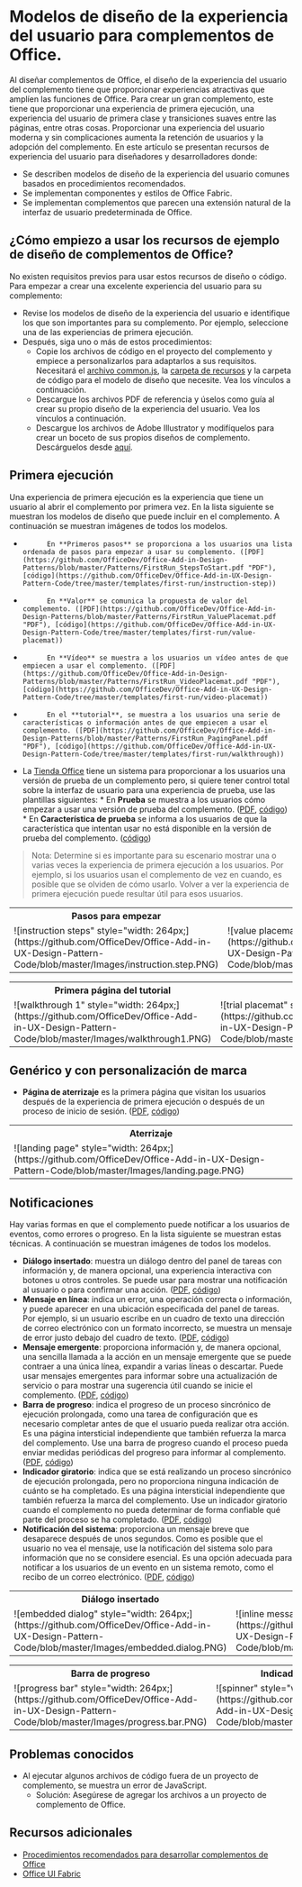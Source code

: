 # Modelos de diseño de la experiencia del usuario para complementos de Office. 

Al diseñar complementos de Office, el diseño de la experiencia del usuario del complemento tiene que proporcionar experiencias atractivas que amplíen las funciones de Office. Para crear un gran complemento, este tiene que proporcionar una experiencia de primera ejecución, una experiencia del usuario de primera clase y transiciones suaves entre las páginas, entre otras cosas. Proporcionar una experiencia del usuario moderna y sin complicaciones aumenta la retención de usuarios y la adopción del complemento. En este artículo se presentan recursos de experiencia del usuario para diseñadores y desarrolladores donde:

* Se describen modelos de diseño de la experiencia del usuario comunes basados en procedimientos recomendados.
* Se implementan componentes y estilos de Office Fabric.
* Se implementan complementos que parecen una extensión natural de la interfaz de usuario predeterminada de Office. 

## ¿Cómo empiezo a usar los recursos de ejemplo de diseño de complementos de Office?

No existen requisitos previos para usar estos recursos de diseño o código. Para empezar a crear una excelente experiencia del usuario para su complemento:

* Revise los modelos de diseño de la experiencia del usuario e identifique los que son importantes para su complemento. Por ejemplo, seleccione una de las experiencias de primera ejecución.
* Después, siga uno o más de estos procedimientos:
	* Copie los archivos de código en el proyecto del complemento y empiece a personalizarlos para adaptarlos a sus requisitos. Necesitará el [archivo common.js](https://github.com/OfficeDev/Office-Add-in-UX-Design-Pattern-Code/tree/master/), la [carpeta de recursos](https://github.com/OfficeDev/Office-Add-in-UX-Design-Pattern-Code/tree/master/assets) y la carpeta de código para el modelo de diseño que necesite. Vea los vínculos a continuación.
	* Descargue los archivos PDF de referencia y úselos como guía al crear su propio diseño de la experiencia del usuario. Vea los vínculos a continuación.
	* Descargue los archivos de Adobe Illustrator y modifíquelos para crear un boceto de sus propios diseños de complemento. Descárguelos desde [aquí](https://github.com/OfficeDev/Office-Add-in-Design-Patterns/blob/master/Patterns/Source%20Files).
 

## Primera ejecución

Una experiencia de primera ejecución es la experiencia que tiene un usuario al abrir el complemento por primera vez. En la lista siguiente se muestran los modelos de diseño que puede incluir en el complemento. A continuación se muestran imágenes de todos los modelos.

* 
            En **Primeros pasos** se proporciona a los usuarios una lista ordenada de pasos para empezar a usar su complemento. ([PDF](https://github.com/OfficeDev/Office-Add-in-Design-Patterns/blob/master/Patterns/FirstRun_StepsToStart.pdf "PDF"), [código](https://github.com/OfficeDev/Office-Add-in-UX-Design-Pattern-Code/tree/master/templates/first-run/instruction-step))
* 
            En **Valor** se comunica la propuesta de valor del complemento. ([PDF](https://github.com/OfficeDev/Office-Add-in-Design-Patterns/blob/master/Patterns/FirstRun_ValuePlacemat.pdf "PDF"), [código](https://github.com/OfficeDev/Office-Add-in-UX-Design-Pattern-Code/tree/master/templates/first-run/value-placemat))
* 
            En **Vídeo** se muestra a los usuarios un vídeo antes de que empiecen a usar el complemento. ([PDF](https://github.com/OfficeDev/Office-Add-in-Design-Patterns/blob/master/Patterns/FirstRun_VideoPlacemat.pdf "PDF"), [código](https://github.com/OfficeDev/Office-Add-in-UX-Design-Pattern-Code/tree/master/templates/first-run/video-placemat))
* 
            En el **tutorial**, se muestra a los usuarios una serie de características o información antes de que empiecen a usar el complemento. ([PDF](https://github.com/OfficeDev/Office-Add-in-Design-Patterns/blob/master/Patterns/FirstRun_PagingPanel.pdf "PDF"), [código](https://github.com/OfficeDev/Office-Add-in-UX-Design-Pattern-Code/tree/master/templates/first-run/walkthrough))
* La [Tienda Office](https://msdn.microsoft.com/es-es/library/office/jj220033.aspx) tiene un sistema para proporcionar a los usuarios una versión de prueba de un complemento pero, si quiere tener control total sobre la interfaz de usuario para una experiencia de prueba, use las plantillas siguientes:
	* 
            En **Prueba** se muestra a los usuarios cómo empezar a usar una versión de prueba del complemento. ([PDF](https://github.com/OfficeDev/Office-Add-in-Design-Patterns/blob/master/Patterns/FirstRun_TrialVersion.pdf "PDF"), [código](https://github.com/OfficeDev/Office-Add-in-UX-Design-Pattern-Code/tree/master/templates/first-run/trial-placemat))
	* 
            En **Característica de prueba** se informa a los usuarios de que la característica que intentan usar no está disponible en la versión de prueba del complemento. ([código](https://github.com/OfficeDev/Office-Add-in-UX-Design-Pattern-Code/tree/master/templates/first-run/trial-placemat-feature))


> Nota: Determine si es importante para su escenario mostrar una o varias veces la experiencia de primera ejecución a los usuarios. Por ejemplo, si los usuarios usan el complemento de vez en cuando, es posible que se olviden de cómo usarlo. Volver a ver la experiencia de primera ejecución puede resultar útil para esos usuarios. 

 <table>
 <tr><th>Pasos para empezar</th><th>Valor</th><th>Vídeo</th></tr>
 <tr><td>![instruction steps" style="width: 264px;](https://github.com/OfficeDev/Office-Add-in-UX-Design-Pattern-Code/blob/master/Images/instruction.step.PNG)</td><td>![value placemat" style="width: 264px;](https://github.com/OfficeDev/Office-Add-in-UX-Design-Pattern-Code/blob/master/Images/value.placemat.PNG)</td><td>![video placemat" style="width: 264px;](https://github.com/OfficeDev/Office-Add-in-UX-Design-Pattern-Code/blob/master/Images/video.placemat.PNG)</td></tr>
 </table>

 <table>
 <tr><th>Primera página del tutorial</th><th>Prueba</th><th>Característica de prueba</th></tr>
 <tr><td>![walkthrough 1" style="width: 264px;](https://github.com/OfficeDev/Office-Add-in-UX-Design-Pattern-Code/blob/master/Images/walkthrough1.PNG)</td><td>![trial placemat" style="width: 264px;](https://github.com/OfficeDev/Office-Add-in-UX-Design-Pattern-Code/blob/master/Images/trial.placemat.PNG)</td><td>![trial placemat feature" style="width: 264px;](https://github.com/OfficeDev/Office-Add-in-UX-Design-Pattern-Code/blob/master/Images/trial.placemat.feature.PNG)</td></tr>
 </table> 


## Genérico y con personalización de marca

* **Página de aterrizaje** es la primera página que visitan los usuarios después de la experiencia de primera ejecución o después de un proceso de inicio de sesión. ([PDF](https://github.com/OfficeDev/Office-Add-in-Design-Patterns/blob/master/Helpful%20Templates/AddIn_Template_Standard_Layout.pdf "PDF"), [código](https://github.com/OfficeDev/Office-Add-in-UX-Design-Pattern-Code/tree/master/templates/generic/landing-page))

<table>
 <tr><th>Aterrizaje</th></tr>
 <tr><td>![landing page" style="width: 264px;](https://github.com/OfficeDev/Office-Add-in-UX-Design-Pattern-Code/blob/master/Images/landing.page.PNG)</td></tr>
 </table>

## Notificaciones

Hay varias formas en que el complemento puede notificar a los usuarios de eventos, como errores o progreso. En la lista siguiente se muestran estas técnicas. A continuación se muestran imágenes de todos los modelos.

* **Diálogo insertado**: muestra un diálogo dentro del panel de tareas con información y, de manera opcional, una experiencia interactiva con botones u otros controles. Se puede usar para mostrar una notificación al usuario o para confirmar una acción. ([PDF](https://github.com/OfficeDev/Office-Add-in-Design-Patterns/blob/master/Patterns/Embedded_Dialog.pdf "PDF"), [código](https://github.com/OfficeDev/Office-Add-in-UX-Design-Pattern-Code/tree/master/templates/notifications/embedded-dialog))
* **Mensaje en línea**: indica un error, una operación correcta o información, y puede aparecer en una ubicación especificada del panel de tareas. Por ejemplo, si un usuario escribe en un cuadro de texto una dirección de correo electrónico con un formato incorrecto, se muestra un mensaje de error justo debajo del cuadro de texto. ([PDF](https://github.com/OfficeDev/Office-Add-in-Design-Patterns/blob/master/Patterns/Notification_Inline_Message.pdf "PDF"), [código](https://github.com/OfficeDev/Office-Add-in-UX-Design-Pattern-Code/tree/master/templates/notifications/inline-message))
* **Mensaje emergente**: proporciona información y, de manera opcional, una sencilla llamada a la acción en un mensaje emergente que se puede contraer a una única línea, expandir a varias líneas o descartar. Puede usar mensajes emergentes para informar sobre una actualización de servicio o para mostrar una sugerencia útil cuando se inicie el complemento. ([PDF](https://github.com/OfficeDev/Office-Add-in-Design-Patterns/blob/master/Patterns/Notification_messagebanner.pdf "PDF"), [código](https://github.com/OfficeDev/Office-Add-in-UX-Design-Pattern-Code/tree/master/templates/notifications/message-banner))
* **Barra de progreso**: indica el progreso de un proceso sincrónico de ejecución prolongada, como una tarea de configuración que es necesario completar antes de que el usuario pueda realizar otra acción. Es una página intersticial independiente que también refuerza la marca del complemento. Use una barra de progreso cuando el proceso pueda enviar medidas periódicas del progreso para informar al complemento. ([PDF](https://github.com/OfficeDev/Office-Add-in-Design-Patterns/blob/master/Patterns/Notification_progress.pdf "PDF"), [código](https://github.com/OfficeDev/Office-Add-in-UX-Design-Pattern-Code/tree/master/templates/notifications/progress-bar))
* **Indicador giratorio**: indica que se está realizando un proceso sincrónico de ejecución prolongada, pero no proporciona ninguna indicación de cuánto se ha completado. Es una página intersticial independiente que también refuerza la marca del complemento. Use un indicador giratorio cuando el complemento no pueda determinar de forma confiable qué parte del proceso se ha completado. ([PDF](https://github.com/OfficeDev/Office-Add-in-Design-Patterns/blob/master/Patterns/Notification_progress.pdf "PDF"), [código](https://github.com/OfficeDev/Office-Add-in-UX-Design-Pattern-Code/tree/master/templates/notifications/spinner))
* **Notificación del sistema**: proporciona un mensaje breve que desaparece después de unos segundos. Como es posible que el usuario no vea el mensaje, use la notificación del sistema solo para información que no se considere esencial. Es una opción adecuada para notificar a los usuarios de un evento en un sistema remoto, como el recibo de un correo electrónico. ([PDF](https://github.com/OfficeDev/Office-Add-in-Design-Patterns/blob/master/Patterns/Notification_toast.pdf "PDF"), [código](https://github.com/OfficeDev/Office-Add-in-UX-Design-Pattern-Code/tree/master/templates/notifications/toast))

 <table>
 <tr><th>Diálogo insertado</th><th>Mensaje en línea</th><th>Mensaje emergente</th></tr>
 <tr><td>![embedded dialog" style="width: 264px;](https://github.com/OfficeDev/Office-Add-in-UX-Design-Pattern-Code/blob/master/Images/embedded.dialog.PNG)</td><td>![inline message" style="width: 264px;](https://github.com/OfficeDev/Office-Add-in-UX-Design-Pattern-Code/blob/master/Images/inline.message.PNG)</td><td>![message banner" style="width: 264px;](https://github.com/OfficeDev/Office-Add-in-UX-Design-Pattern-Code/blob/master/Images/message.banner.PNG)</td></tr>
 </table>

 <table>
 <tr><th>Barra de progreso</th><th>Indicador giratorio</th><th>Notificación del sistema</th></tr>
 <tr><td>![progress bar" style="width: 264px;](https://github.com/OfficeDev/Office-Add-in-UX-Design-Pattern-Code/blob/master/Images/progress.bar.PNG)</td><td>![spinner" style="width: 264px;](https://github.com/OfficeDev/Office-Add-in-UX-Design-Pattern-Code/blob/master/Images/spinner.PNG)</td><td>![toast" style="width: 264px;](https://github.com/OfficeDev/Office-Add-in-UX-Design-Pattern-Code/blob/master/Images/toast.PNG)</td></tr>
 </table>

## Problemas conocidos

* Al ejecutar algunos archivos de código fuera de un proyecto de complemento, se muestra un error de JavaScript. 
	* Solución: Asegúrese de agregar los archivos a un proyecto de complemento de Office. 
	
## Recursos adicionales

* [Procedimientos recomendados para desarrollar complementos de Office](https://dev.office.com/docs/add-ins/design/add-in-development-best-practices)
* [Office UI Fabric](http://dev.office.com/fabric/)
